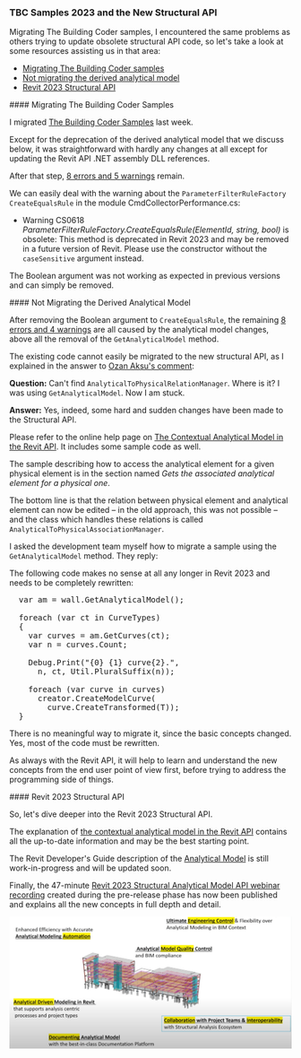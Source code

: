 <head>
<meta http-equiv="Content-Type" content="text/html; charset=utf-8">
<link rel="stylesheet" type="text/css" href="bc.css">
<script src="https://cdn.rawgit.com/google/code-prettify/master/loader/run_prettify.js" type="text/javascript"></script>
</head>

<!---

- slack https://autodesk.slack.com/archives/C0SR6NAP8/p1650388044451449
- comment https://thebuildingcoder.typepad.com/blog/2022/04/whats-new-in-the-revit-2023-api.html#comment-5838192874
- youtube The “Revit Structure Analytical Model API beta Webinar” has been posted to You Tube.
  [Revit 2023 Structural Analytical Model API webinar recording](https://youtu.be/jfUIVGNqlFU)

Boris Shafiro  17:23
API Studio Recording (2022-04-19):
https://share.autodesk.com/:v:/r/sites/BID/BID%20Documents/Building%20Design%20Products/Guilds/API/API%20Studio%20Recordings/2022/2022-04-19-API-Studio-Recording.mp4?csf=1&web=1&e=2THEGX
Agenda: New FamilyInstance creation API proposal. Oleg Sheydvasser, Ivan Dobrianov.

twitter:

 the #RevitAPI @AutodeskForge @AutodeskRevit #bim #DynamoBim #ForgeDevCon 

&ndash; 
...

linkedin:

#bim #DynamoBim #ForgeDevCon #Revit #API #IFC #SDK #AI #VisualStudio #Autodesk #AEC #adsk

the [Revit API discussion forum](http://forums.autodesk.com/t5/revit-api-forum/bd-p/160) thread

<center>
<img src="img/" alt="" title="" width="600"/>
<p style="font-size: 80%; font-style:italic"></p>
</center>

-->

### TBC Samples 2023 and the New Structural API

Migrating The Building Coder samples, I encountered the same problems as others trying to update obsolete structural API code, so let's take a look at some resources assisting us in that area:

- [Migrating The Building Coder samples](#2)
- [Not migrating the derived analytical model](#3)
- [Revit 2023 Structural API](#3)

####<a name="2"></a> Migrating The Building Coder Samples

I migrated [The Building Coder Samples](https://github.com/jeremytammik/the_building_coder_samples) last week.

Except for the deprecation of the derived analytical model that we discuss below, it was straightforward with hardly any changes at all except for updating the Revit API .NET assembly DLL references.

After that step, [8 errors and 5 warnings](zip/tbc_samples_2023_migr_01.txt) remain.

We can easily deal with the warning about the `ParameterFilterRuleFactory` `CreateEqualsRule` in the module CmdCollectorPerformance.cs:

- Warning CS0618 <i>ParameterFilterRuleFactory.CreateEqualsRule(ElementId, string, bool)</i> is obsolete:
  This method is deprecated in Revit 2023 and may be removed in a future version of Revit.
  Please use the constructor without the `caseSensitive` argument instead.
  
The Boolean argument was not working as expected in previous versions and can simply be removed.

####<a name="3"></a> Not Migrating the Derived Analytical Model

After removing the Boolean argument to `CreateEqualsRule`, the
remaining [8 errors and 4 warnings](zip/tbc_samples_2023_migr_01.txt) are
all caused by the analytical model changes, above all the removal of the `GetAnalyticalModel` method.

The existing code cannot easily be migrated to the new structural API, as I explained in the answer
to [Ozan Aksu's comment](https://thebuildingcoder.typepad.com/blog/2022/04/whats-new-in-the-revit-2023-api.html#comment-5838111563):

**Question:** Can't find `AnalyticalToPhysicalRelationManager`.
Where is it?
I was using `GetAnalyticalModel`.
Now I am stuck.

**Answer:** Yes, indeed, some hard and sudden changes have been made to the Structural API.

Please refer to the online help page
on [The Contextual Analytical Model in the Revit API](https://help.autodesk.com/view/RVT/2023/ENU/?guid=GUID-A1157199-4E27-41F9-BF45-53A5CD79E9A1).
It includes some sample code as well.

The sample describing how to access the analytical element for a given physical element is in the section named <i>Gets the associated analytical element for a physical one</i>.

The bottom line is that the relation between physical element and analytical element can now be edited &ndash; in the old approach, this was not possible &ndash; and the class which handles these relations is called `AnalyticalToPhysicalAssociationManager`.

I asked the development team myself how to migrate a sample using the `GetAnalyticalModel` method.
They reply:

The following code makes no sense at all any longer in Revit 2023 and needs to be completely rewritten:

<pre class="code">
  var am = wall.GetAnalyticalModel();

  foreach (var ct in CurveTypes)
  {
    var curves = am.GetCurves(ct);
    var n = curves.Count;

    Debug.Print("{0} {1} curve{2}.",
      n, ct, Util.PluralSuffix(n));

    foreach (var curve in curves)
      creator.CreateModelCurve(
        curve.CreateTransformed(T));
  }
</pre>

There is no meaningful way to migrate it, since the basic concepts changed.
Yes, most of the code must be rewritten.

As always with the Revit API, it will help to learn and understand the new concepts from the end user point of view first, before trying to address the programming side of things.

####<a name="3"></a> Revit 2023 Structural API

So, let's dive deeper into the Revit 2023 Structural API.

The explanation
of [the contextual analytical model in the Revit API](https://help.autodesk.com/view/RVT/2023/ENU/?guid=GUID-A1157199-4E27-41F9-BF45-53A5CD79E9A1) contains
all the up-to-date information and may be the best starting point.
 
The Revit Developer's Guide description of
the [Analytical Model](https://help.autodesk.com/view/RVT/2023/ENU/?guid=Revit_API_Revit_API_Developers_Guide_Discipline_Specific_Functionality_Structural_Engineering_Analytical_Model_html) is
still work-in-progress and will be updated soon.

Finally,
the 47-minute [Revit 2023 Structural Analytical Model API webinar recording](https://youtu.be/jfUIVGNqlFU) created
during the pre-release phase has now been published and explains all the new concepts in full depth and detail.

<center>
<img src="img/rst_2023_objectives.png" alt="Revit 2023 Structural API objectives" title="Revit 2023 Structural API objectives" width="600"/> <!-- 1200 -->
</center>
